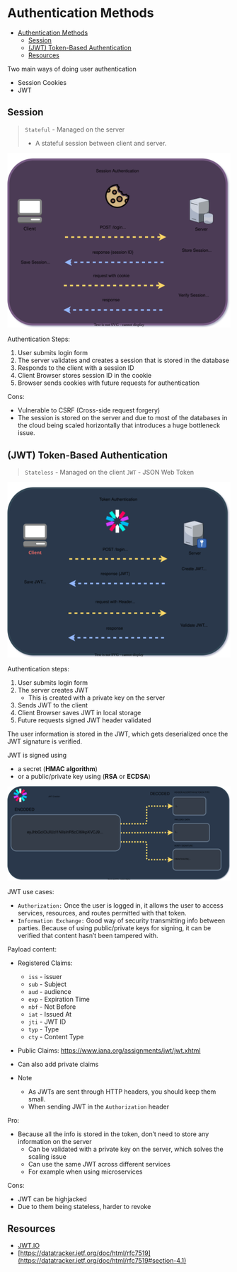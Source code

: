 # Authentication Methods

- [Authentication Methods](#authentication-methods)
  - [Session](#session)
  - [(JWT) Token-Based Authentication](#jwt-token-based-authentication)
  - [Resources](#resources)

Two main ways of doing user authentication

- Session Cookies
- JWT

## Session

> `Stateful` - Managed on the server
>
> - A stateful session between client and server.

![session diagram](.img/session.drawio.svg)

Authentication Steps:

1. User submits login form
2. The server validates and creates a session that is stored in the database
3. Responds to the client with a session ID
4. Client Browser stores session ID in the cookie
5. Browser sends cookies with future requests for authentication

Cons:

- Vulnerable to CSRF (Cross-side request forgery)
- The session is stored on the server and due to most of the databases in the cloud being scaled horizontally that introduces a huge bottleneck issue.

## (JWT) Token-Based Authentication

> `Stateless` - Managed on the client
> `JWT` - JSON Web Token

![token diagram](.img/token.drawio.svg)

Authentication steps:

1. User submits login form
2. The server creates JWT
    - This is created with a private key on the server
3. Sends JWT to the client
4. Client Browser saves JWT in local storage
5. Future requests signed JWT header validated

The user information is stored in the JWT, which gets deserialized once the JWT signature is verified.

JWT is signed using

- a secret (**HMAC algorithm**)
- or a public/private key using (**RSA** or **ECDSA**)

![jwt diagram](.img/jwt.drawio.svg)

JWT use cases:

- `Authorization:` Once the user is logged in, it allows the user to access services, resources, and routes permitted with that token.
- `Information Exchange:` Good way of security transmitting info between parties. Because of using public/private keys for signing, it can be verified that content hasn’t been tampered with.

Payload content:

- Registered Claims:
  - `iss` - issuer
  - `sub` - Subject
  - `aud` - audience
  - `exp` - Expiration Time
  - `nbf` - Not Before
  - `iat` - Issued At
  - `jti` - JWT ID
  - `typ` - Type
  - `cty` - Content Type
- Public Claims: https://www.iana.org/assignments/jwt/jwt.xhtml
- Can also add private claims

- Note
  - As JWTs are sent through HTTP headers, you should keep them small.
  - When sending JWT in the `Authorization` header

Pro:

- Because all the info is stored in the token, don’t need to store any information on the server
  - Can be validated with a private key on the server, which solves the scaling issue
  - Can use the same JWT across different services
  - For example when using microservices

Cons:

- JWT can be highjacked
- Due to them being stateless, harder to revoke

## Resources

- [JWT.IO](https://jwt.io/)
- [https://datatracker.ietf.org/doc/html/rfc7519](https://datatracker.ietf.org/doc/html/rfc7519#section-4.1)
